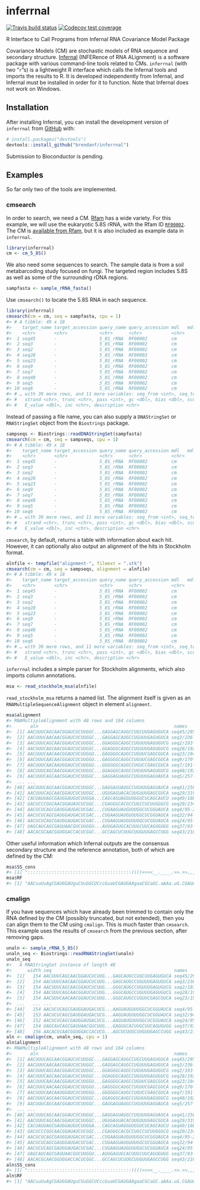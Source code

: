 
<!-- README.md is generated from README.Rmd. Please edit that file -->

# inferrnal

<!-- badges: start -->

[![Travis build
status](https://travis-ci.com/brendanf/inferrnal.svg?branch=master)](https://travis-ci.com/brendanf/inferrnal)
[![Codecov test
coverage](https://codecov.io/gh/brendanf/inferrnal/branch/master/graph/badge.svg)](https://codecov.io/gh/brendanf/inferrnal?branch=master)
<!-- badges: end -->

R Interface to Call Programs from Infernal RNA Covariance Model Package

Covariance Models (CM) are stochastic models of RNA sequence and
secondary structure. [Infernal](http://eddylab.org/infernal/) (INFERence
of RNA ALignment) is a software package with various command-line tools
related to CMs. `inferrnal` (with two “`r`”s) is a lightweight R
interface which calls the Infernal tools and imports the results to R.
It is developed independently from Infernal, and Infernal must be
installed in order for it to function. Note that Infernal does not work
on Windows.

## Installation

After installing Infernal, you can install the development version of
`inferrnal` from [GitHub](https://github.com/) with:

``` r
# install.packages("devtools")
devtools::install_github("brendanf/inferrnal")
```

Submission to Bioconductor is pending.

## Examples

So far only two of the tools are implemented.

### cmsearch

In order to search, we need a CM. [Rfam](https://rfam.xfam.org/) has a
wide variety. For this example, we will use the eukaryotic 5.8S rRNA,
with the Rfam ID [`RF00002`](https://rfam.xfam.org/family/RF00002). The
CM is [available from Rfam](https://rfam.xfam.org/family/RF00002/cm),
but it is also included as example data in `inferrnal`.

``` r
library(inferrnal)
cm <- cm_5_8S()
```

We also need some sequences to search. The sample data is from a soil
metabarcoding study focused on fungi. The targeted region includes 5.8S
as well as some of the surrounding rDNA regions.

``` r
sampfasta <- sample_rRNA_fasta()
```

Use `cmsearch()` to locate the 5.8S RNA in each sequence.

``` r
library(inferrnal)
cmsearch(cm = cm, seq = sampfasta, cpu = 1)
#> # A tibble: 49 x 18
#>    target_name target_accession query_name query_accession mdl   mdl_from mdl_to
#>    <chr>       <chr>            <chr>      <chr>           <chr>    <int>  <int>
#>  1 seq45       -                5_8S_rRNA  RF00002         cm           1    154
#>  2 seq3        -                5_8S_rRNA  RF00002         cm           1    154
#>  3 seq2        -                5_8S_rRNA  RF00002         cm           1    154
#>  4 seq28       -                5_8S_rRNA  RF00002         cm           1    154
#>  5 seq23       -                5_8S_rRNA  RF00002         cm           1    154
#>  6 seq9        -                5_8S_rRNA  RF00002         cm           1    154
#>  7 seq7        -                5_8S_rRNA  RF00002         cm           1    154
#>  8 seq48       -                5_8S_rRNA  RF00002         cm           1    154
#>  9 seq5        -                5_8S_rRNA  RF00002         cm           1    154
#> 10 seq6        -                5_8S_rRNA  RF00002         cm           1    154
#> # … with 39 more rows, and 11 more variables: seq_from <int>, seq_to <int>,
#> #   strand <chr>, trunc <chr>, pass <int>, gc <dbl>, bias <dbl>, score <dbl>,
#> #   E_value <dbl>, inc <chr>, description <chr>
```

Instead of passing a file name, you can also supply a `DNAStringSet` or
`RNAStringSet` object from the `Biostrings` package.

``` r
sampseqs <- Biostrings::readDNAStringSet(sampfasta)
cmsearch(cm = cm, seq = sampseqs, cpu = 1)
#> # A tibble: 49 x 18
#>    target_name target_accession query_name query_accession mdl   mdl_from mdl_to
#>    <chr>       <chr>            <chr>      <chr>           <chr>    <int>  <int>
#>  1 seq45       -                5_8S_rRNA  RF00002         cm           1    154
#>  2 seq3        -                5_8S_rRNA  RF00002         cm           1    154
#>  3 seq2        -                5_8S_rRNA  RF00002         cm           1    154
#>  4 seq28       -                5_8S_rRNA  RF00002         cm           1    154
#>  5 seq23       -                5_8S_rRNA  RF00002         cm           1    154
#>  6 seq9        -                5_8S_rRNA  RF00002         cm           1    154
#>  7 seq7        -                5_8S_rRNA  RF00002         cm           1    154
#>  8 seq48       -                5_8S_rRNA  RF00002         cm           1    154
#>  9 seq5        -                5_8S_rRNA  RF00002         cm           1    154
#> 10 seq6        -                5_8S_rRNA  RF00002         cm           1    154
#> # … with 39 more rows, and 11 more variables: seq_from <int>, seq_to <int>,
#> #   strand <chr>, trunc <chr>, pass <int>, gc <dbl>, bias <dbl>, score <dbl>,
#> #   E_value <dbl>, inc <chr>, description <chr>
```

`cmsearch`, by default, returns a table with information about each hit.
However, it can optionally also output an alignment of the hits in
Stockholm format.

``` r
alnfile <- tempfile("alignment-", fileext = ".stk")
cmsearch(cm = cm, seq = sampseqs, alignment = alnfile)
#> # A tibble: 49 x 18
#>    target_name target_accession query_name query_accession mdl   mdl_from mdl_to
#>    <chr>       <chr>            <chr>      <chr>           <chr>    <int>  <int>
#>  1 seq45       -                5_8S_rRNA  RF00002         cm           1    154
#>  2 seq3        -                5_8S_rRNA  RF00002         cm           1    154
#>  3 seq2        -                5_8S_rRNA  RF00002         cm           1    154
#>  4 seq28       -                5_8S_rRNA  RF00002         cm           1    154
#>  5 seq23       -                5_8S_rRNA  RF00002         cm           1    154
#>  6 seq9        -                5_8S_rRNA  RF00002         cm           1    154
#>  7 seq7        -                5_8S_rRNA  RF00002         cm           1    154
#>  8 seq48       -                5_8S_rRNA  RF00002         cm           1    154
#>  9 seq5        -                5_8S_rRNA  RF00002         cm           1    154
#> 10 seq6        -                5_8S_rRNA  RF00002         cm           1    154
#> # … with 39 more rows, and 11 more variables: seq_from <int>, seq_to <int>,
#> #   strand <chr>, trunc <chr>, pass <int>, gc <dbl>, bias <dbl>, score <dbl>,
#> #   E_value <dbl>, inc <chr>, description <chr>
```

`inferrnal` includes a simple parser for Stockholm alignments, which
also imports column annotations.

``` r
msa <- read_stockholm_msa(alnfile)
```

`read_stockholm_msa` returns a named list. The alignment itself is given
as an `RNAMultipleSequenceAlignment` object in element `alignment`.

``` r
msa$alignment
#> RNAMultipleAlignment with 48 rows and 164 columns
#>       aln                                                   names               
#>  [1] AACUUUCAGCAACGGAUCUCUUGGC...GAGGAGCAUGCCUGCUUGAGUGUCA seq45/295-448
#>  [2] AACUUUCAACAACGGAUCUCUUGGC...GAGGAGCAUGCCUGUUUGAGUGUCA seq3/236-389
#>  [3] AACUUUCAGCAACGGAUCUCUUGGC...GGAGGGCAUGCCUGUUUGAGUGUCG seq2/193-346
#>  [4] AACUUUCAGCAACGGAUCUCUUGGC...GGAGGGCAUGCCUGUUUGAGUGUCG seq28/192-345
#>  [5] AACUUUCAACAACGGAUCUCUUGGU...GAGGGGCAUGCCUGUUCGAGCGUCA seq23/194-347
#>  [6] AACUUUCAACAACGGAUCUCUUGGU...GAGGGGCAUGCCUGUUCGAGCGUCA seq9/170-323
#>  [7] AACUUUCAACAAUGGAUCUCUUGGU...GGGGGGCAUGCCUGUCCGAGCGUCA seq7/191-344
#>  [8] AACUUUCAGCAACGGAUCUCUUGGC...GGAGGGCAUGCCUGUUUGAGUGUCG seq48/192-345
#>  [9] AACUUUCAGCAACGGAUCUCUUGGC...GAGGAGUAUGCCUGUUUGAGUAUCA seq5/257-410
#>  ... ...
#> [40] AACUUUCAGCAACGGAUCUCUUGGC...GAGGAGUAUGCCUGUUUGAGUAUCA seq41/258-414
#> [41] AACUUUCAGCAACGGAUCUCUUGGC...UGUGAGUACACUUGUUUGAGCGUCA seq29/319-475
#> [42] CACUAUUAGCGAUGGAUGUCUUGGA...CAGCAGUAGGUUGGUCUCAGCAUCU seq49/188-340
#> [43] GACUCCCGGCAACGGAUAUCUCGGC...CGAGGGCACGCCUGCCUCUUGGGCG seq20/234-388
#> [44] AACUCUCAGCGAUGGAUGACUCGAC...CUGAAGUAUGUUUGGCUCGGUAUCA seq4/95-248
#> [45] AACUCUCAGCGAUGGAUGACUCGAC...CUGAAGUAUGUUUGGCUCGGUAUCA seq32/94-246
#> [46] AACUCUCAGCGAUGGAUGACUCGAC...CUGAAGUAUGUUUGGCUCGGUAUCA seq24/95-246
#> [47] UAGCAUCAGCGAUUAACGUCUUGGU...AUUGAGUGCACUUGCUUCAGUGUGG seq37/93-246
#> [48] AACACGCAACGGUGGACCACUCGGC...GCCAGCUCUUGCUUGUUGAGCCUGG seq43/218-373
```

Other useful information which Infernal outputs are the consensus
secondary structure and the reference annotation, both of which are
defined by the CM:

``` r
msa$SS_cons
#> [1] ":::::::::::::::::::::::::::::::::::::::((((<<<<__.____.>>.>>,,,,.,,,.<<<-..---<<____>>---------->>>,,,,,,)))),,,<<<___>>><<<<<<<<<..____.>>>>>>>>>::::::::::::::::::"
msa$RF
#> [1] "AACuuUuAgCGAUGGAUguCUuGGCUCccGuaUCGAUGAAgaaCGCaGC.aAAa.uG.CGAUAc.GUa.guGU..GAAuuGCAGaaUuccgUgAAUCacCGAAucuucGAACGCaaaUuGCGcccccggg..Uuuu.cccgggggCAUgccUGuuugAGUGUCa"
```

### cmalign

If you have sequences which have already been trimmed to contain only
the RNA defined by the CM (possibly truncated, but not extended), then
you can align them to the CM using `cmalign`. This is much faster than
`cmsearch`. This example uses the results of `cmsearch` from the
previous section, after removing gaps.

``` r
unaln <- sample_rRNA_5_8S()
unaln_seq <- Biostrings::readRNAStringSet(unaln)
unaln_seq
#>   A RNAStringSet instance of length 48
#>      width seq                                              names               
#>  [1]   154 AACUUUCAGCAACGGAUCUCUUG...GAGCAUGCCUGCUUGAGUGUCA seq45/295-448
#>  [2]   154 AACUUUCAACAACGGAUCUCUUG...GAGCAUGCCUGUUUGAGUGUCA seq3/236-389
#>  [3]   154 AACUUUCAGCAACGGAUCUCUUG...GGGCAUGCCUGUUUGAGUGUCG seq2/193-346
#>  [4]   154 AACUUUCAGCAACGGAUCUCUUG...GGGCAUGCCUGUUUGAGUGUCG seq28/192-345
#>  [5]   154 AACUUUCAACAACGGAUCUCUUG...GGGCAUGCCUGUUCGAGCGUCA seq23/194-347
#>  ...   ... ...
#> [44]   154 AACUCUCAGCGAUGGAUGACUCG...AAGUAUGUUUGGCUCGGUAUCA seq4/95-248
#> [45]   153 AACUCUCAGCGAUGGAUGACUCG...AAGUAUGUUUGGCUCGGUAUCA seq32/94-246
#> [46]   152 AACUCUCAGCGAUGGAUGACUCG...AAGUAUGUUUGGCUCGGUAUCA seq24/95-246
#> [47]   154 UAGCAUCAGCGAUUAACGUCUUG...GAGUGCACUUGCUUCAGUGUGG seq37/93-246
#> [48]   156 AACACGCAACGGUGGACCACUCG...AGCUCUUGCUUGUUGAGCCUGG seq43/218-373
aln <- cmalign(cm, unaln_seq, cpu = 1)
aln$alignment
#> RNAMultipleAlignment with 48 rows and 164 columns
#>       aln                                                   names               
#>  [1] AACUUUCAGCAACGGAUCUCUUGGC...GAGGAGCAUGCCUGCUUGAGUGUCA seq45/295-448
#>  [2] AACUUUCAACAACGGAUCUCUUGGC...GAGGAGCAUGCCUGUUUGAGUGUCA seq3/236-389
#>  [3] AACUUUCAGCAACGGAUCUCUUGGC...GGAGGGCAUGCCUGUUUGAGUGUCG seq2/193-346
#>  [4] AACUUUCAGCAACGGAUCUCUUGGC...GGAGGGCAUGCCUGUUUGAGUGUCG seq28/192-345
#>  [5] AACUUUCAACAACGGAUCUCUUGGU...GAGGGGCAUGCCUGUUCGAGCGUCA seq23/194-347
#>  [6] AACUUUCAACAACGGAUCUCUUGGU...GAGGGGCAUGCCUGUUCGAGCGUCA seq9/170-323
#>  [7] AACUUUCAACAAUGGAUCUCUUGGU...GGGGGGCAUGCCUGUCCGAGCGUCA seq7/191-344
#>  [8] AACUUUCAGCAACGGAUCUCUUGGC...GGAGGGCAUGCCUGUUUGAGUGUCG seq48/192-345
#>  [9] AACUUUCAGCAACGGAUCUCUUGGC...GAGGAGUAUGCCUGUUUGAGUAUCA seq5/257-410
#>  ... ...
#> [40] AACUUUCAGCAACGGAUCUCUUGGC...GAGGAGUAUGCCUGUUUGAGUAUCA seq41/258-414
#> [41] AACUUUCAGCAACGGAUCUCUUGGC...UGUGAGUACACUUGUUUGAGCGUCA seq29/319-475
#> [42] CACUAUUAGCGAUGGAUGUCUUGGA...CAGCAGUAGGUUGGUCUCAGCAUCU seq49/188-340
#> [43] GACUCCCGGCAACGGAUAUCUCGGC...CGAGGGCACGCCUGCCUCUUGGGCG seq20/234-388
#> [44] AACUCUCAGCGAUGGAUGACUCGAC...CUGAAGUAUGUUUGGCUCGGUAUCA seq4/95-248
#> [45] AACUCUCAGCGAUGGAUGACUCGAC...CUGAAGUAUGUUUGGCUCGGUAUCA seq32/94-246
#> [46] AACUCUCAGCGAUGGAUGACUCGAC...CUGAAGUAUGUUUGGCUCGGUAUCA seq24/95-246
#> [47] UAGCAUCAGCGAUUAACGUCUUGGU...AUUGAGUGCACUUGCUUCAGUGUGG seq37/93-246
#> [48] AACACGCAACGGUGGACCACUCGGC...GCCAGCUCUUGCUUGUUGAGCCUGG seq43/218-373
aln$SS_cons
#> [1] ":::::::::::::::::::::::::::::::::::::::((((<<<<__.____.>>.>>,,,,.,,,.<<<-..---<<____>>---------->>>,,,,,,)))),,,<<<___>>><<<<<<<<<..____.>>>>>>>>>::::::::::::::::::"
aln$RF
#> [1] "AACuuUuAgCGAUGGAUguCUuGGCUCccGuaUCGAUGAAgaaCGCaGC.aAAa.uG.CGAUAc.GUa.guGU..GAAuuGCAGaaUuccgUgAAUCacCGAAucuucGAACGCaaaUuGCGcccccggg..Uuuu.cccgggggCAUgccUGuuugAGUGUCa"
```
